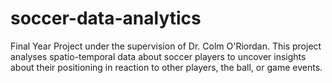 # soccer-data-analytics
Final Year Project under the supervision of Dr. Colm O'Riordan. This project analyses spatio-temporal data about soccer players to uncover insights about their positioning in reaction to other players, the ball, or game events. 
